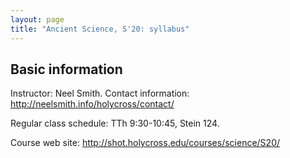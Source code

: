 ```yaml
---
layout: page
title: "Ancient Science, S'20: syllabus"
---
```



## Basic information

Instructor: Neel Smith.  Contact information: <http://neelsmith.info/holycross/contact/>

Regular class schedule:  TTh 9:30-10:45, Stein 124.

Course web site:  http://shot.holycross.edu/courses/science/S20/
